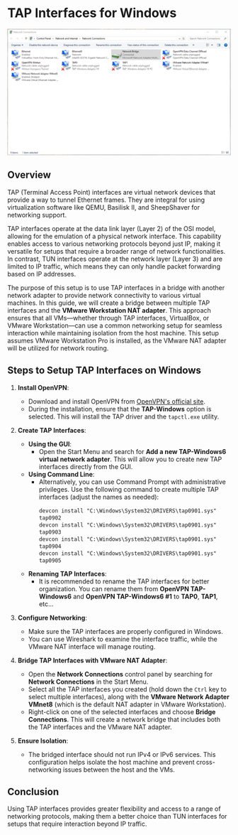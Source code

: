 # TAP Interfaces for Windows
![Network Interfaces](images/Network_Interfaces.png)

## Overview
TAP (Terminal Access Point) interfaces are virtual network devices that provide a way to tunnel Ethernet frames. They are integral for using virtualization software like QEMU, Basilisk II, and SheepShaver for networking support.

TAP interfaces operate at the data link layer (Layer 2) of the OSI model, allowing for the emulation of a physical network interface. This capability enables access to various networking protocols beyond just IP, making it versatile for setups that require a broader range of network functionalities. In contrast, TUN interfaces operate at the network layer (Layer 3) and are limited to IP traffic, which means they can only handle packet forwarding based on IP addresses.

The purpose of this setup is to use TAP interfaces in a bridge with another network adapter to provide network connectivity to various virtual machines. In this guide, we will create a bridge between multiple TAP interfaces and the **VMware Workstation NAT adapter**. This approach ensures that all VMs—whether through TAP interfaces, VirtualBox, or VMware Workstation—can use a common networking setup for seamless interaction while maintaining isolation from the host machine.  This setup assumes VMware Workstation Pro is installed, as the VMware NAT adapter will be utilized for network routing.

## Steps to Setup TAP Interfaces on Windows
1. **Install OpenVPN**:
   - Download and install OpenVPN from [OpenVPN's official site](https://openvpn.net/community-downloads/).
   - During the installation, ensure that the **TAP-Windows** option is selected. This will install the TAP driver and the `tapctl.exe` utility.

2. **Create TAP Interfaces**:
   - **Using the GUI**:
     - Open the Start Menu and search for **Add a new TAP-Windows6 virtual network adapter**. This will allow you to create new TAP interfaces directly from the GUI.
   - **Using Command Line**:
     - Alternatively, you can use Command Prompt with administrative privileges. Use the following command to create multiple TAP interfaces (adjust the names as needed):
       ```shell
       devcon install "C:\Windows\System32\DRIVERS\tap0901.sys" tap0902
       devcon install "C:\Windows\System32\DRIVERS\tap0901.sys" tap0903
       devcon install "C:\Windows\System32\DRIVERS\tap0901.sys" tap0904
       devcon install "C:\Windows\System32\DRIVERS\tap0901.sys" tap0905
       ```
   - **Renaming TAP Interfaces**:
     - It is recommended to rename the TAP interfaces for better organization. You can rename them from **OpenVPN TAP-Windows6** and **OpenVPN TAP-Windows6 #1** to **TAP0**, **TAP1**, etc...

3. **Configure Networking**:
   - Make sure the TAP interfaces are properly configured in Windows.
   - You can use Wireshark to examine the interface traffic, while the VMware NAT interface will manage routing.

4. **Bridge TAP Interfaces with VMware NAT Adapter**:
   - Open the **Network Connections** control panel by searching for **Network Connections** in the Start Menu.
   - Select all the TAP interfaces you created (hold down the `Ctrl` key to select multiple interfaces), along with the **VMware Network Adapter VMnet8** (which is the default NAT adapter in VMware Workstation).
   - Right-click on one of the selected interfaces and choose **Bridge Connections**. This will create a network bridge that includes both the TAP interfaces and the VMware NAT adapter.

5. **Ensure Isolation**:
   - The bridged interface should not run IPv4 or IPv6 services. This configuration helps isolate the host machine and prevent cross-networking issues between the host and the VMs.

## Conclusion
Using TAP interfaces provides greater flexibility and access to a range of networking protocols, making them a better choice than TUN interfaces for setups that require interaction beyond IP traffic.